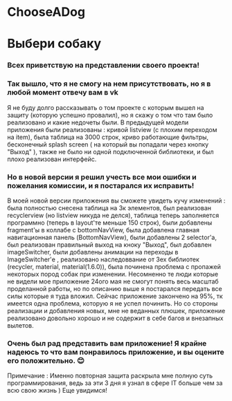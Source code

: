 # ChooseADog
# Выбери собаку
### Всех приветствую на представлении своего проекта!
### Так вышло, что я не смогу на нем присутствовать, но я в любой момент отвечу вам в vk
Я не буду долго рассказывать о том проекте с которым вышел на защиту (которую успешно провалил), но я скажу о том что там было реализовано и какие недочеты были.
В предыдущей модели приложения были реализованы : кривой listview (с плохим переходом на item), была таблица на 3000 строк, криво работающие фильтры, бесконечный splash screen ( на который вы попадали через кнопку "Выход" ), также не было ни одной подключенной библиотеки, и был плохо реализован интерфейс.  
### Но в новой версии я решил учесть все мои ошибки и пожелания комиссии, и я постарался их исправить!
В моей новой версии приложения вы сможете увидеть кучу изменений : была полностью снесена таблица на 3к элементов, был реализован recyclerview (но listview никуда не делся), таблица теперь заполняется программно (теперь в layout'те меньше 150 строк), были добавлены fragment'ы в коллабе с bottomNavView, была добавлена главная навигационная панель (BottomNavView), были добавлены 2 selector'а, был реализован правильный выход на кноку "Выход", был добавлен imageSwitcher, были добавлены анимации на переходы в ImageSwitcher'е , реализовано наследоввание от 3ех библиотек (recycler, material, material(1.6.0)), была починена проблема с пропажей некоторых пород собак при изменении.
Несомненно те люди которые не видели мое приложение 24ого мая не смогут понять весь масштаб проделанной работы, но по описанию выше я постарался передать все силы которые я туда вложил.
Сейчас приложение закончено на 95%, тк имеется одна проблема, которую я не успел починить. Но со стороны реализации и добавления новых, мне не веданных плюшек, приложение реализовано довольно хорошо и не содержит в себе багов и внезапных вылетов.
### Очень был рад представить вам приложение! Я крайне надеюсь то что вам понравилось приложение, и вы оцените его положительно. 😊
Примечание : Именно повторная защита раскрыла мне полную суть программирования, ведь за эти 3 дня я узнал в сфере IT больше чем за всю свою жизнь )
Еще увидимся!


 
